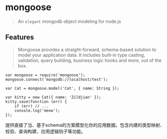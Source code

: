 # mongoose

> An `elegant` mongodb object modeling for node.js


## Features

> Mongoose provides a straight-forward, schema-based solution to model your application data. It includes built-in type casting, validation, query building, business logic hooks and more, out of the box.


    var mongoose = require('mongoose');
    mongoose.connect('mongodb://localhost/test');

    var Cat = mongoose.model('Cat', { name: String });

    var kitty = new Cat({ name: 'Zildjian' });
    kitty.save(function (err) {
        if (err) // ...
        console.log('meow');
    });


提供直接了当、基于schema的方案模型化你的应用数据。包含内建的类型映射、校验、查询构建、应用逻辑钩子等功能。


